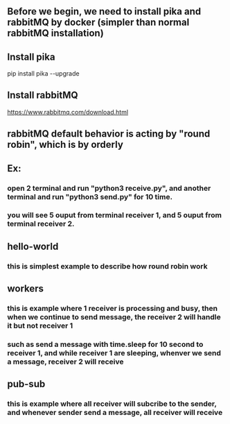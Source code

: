 # 

## Before we begin, we need to install pika and rabbitMQ by docker (simpler than normal rabbitMQ installation)

## Install pika
pip install pika --upgrade

## Install rabbitMQ
https://www.rabbitmq.com/download.html

## rabbitMQ default behavior is acting by "round robin", which is by orderly
## Ex:
### open 2 terminal and run "python3 receive.py", and another terminal and run "python3 send.py" for 10 time.
### you will see 5 ouput from terminal receiver 1, and 5 ouput from terminal receiver 2.

## hello-world
### this is simplest example to describe how round robin work

## workers
### this is example where 1 receiver is processing and busy, then when we continue to send message, the receiver 2 will handle it but not receiver 1
### such as send a message with time.sleep for 10 second to receiver 1, and while receiver 1 are sleeping, whenver we send a message, receiver 2 will receive

## pub-sub
### this is example where all receiver will subcribe to the sender, and whenever sender send a message, all receiver will receive